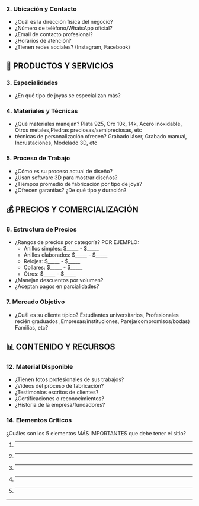 
### **2. Ubicación y Contacto**
- ¿Cuál es la dirección física del negocio?
- ¿Número de teléfono/WhatsApp oficial?
- ¿Email de contacto profesional?
- ¿Horarios de atención?
- ¿Tienen redes sociales? (Instagram, Facebook)

## 💎 **PRODUCTOS Y SERVICIOS**

### **3. Especialidades**
- ¿En qué tipo de joyas se especializan más?


### **4. Materiales y Técnicas**
- ¿Qué materiales manejan?
   Plata 925, Oro 10k, 14k, Acero inoxidable, Otros metales,Piedras preciosas/semipreciosas, etc
- técnicas de personalización ofrecen?
 Grabado láser, Grabado manual, Incrustaciones, Modelado 3D, etc


### **5. Proceso de Trabajo**
- ¿Cómo es su proceso actual de diseño?
- ¿Usan software 3D para mostrar diseños?
- ¿Tiempos promedio de fabricación por tipo de joya?
- ¿Ofrecen garantías? ¿De qué tipo y duración?

## 💰 **PRECIOS Y COMERCIALIZACIÓN**

### **6. Estructura de Precios**
- ¿Rangos de precios por categoría?
    POR EJEMPLO:
  - Anillos simples: $_____ - $_____
  - Anillos elaborados: $_____ - $_____
  - Relojes: $_____ - $_____
  - Collares: $_____ - $_____
  - Otros: $_____ - $_____
- ¿Manejan descuentos por volumen?
- ¿Aceptan pagos en parcialidades?

### **7. Mercado Objetivo**
- ¿Cuál es su cliente típico?
 Estudiantes universitarios, Profesionales recién graduados ,Empresas/instituciones, Pareja(compromisos/bodas)
 Familias, etc?


## 📊 **CONTENIDO Y RECURSOS**

### **12. Material Disponible**
- ¿Tienen fotos profesionales de sus trabajos?
- ¿Videos del proceso de fabricación?
- ¿Testimonios escritos de clientes?
- ¿Certificaciones o reconocimientos?
- ¿Historia de la empresa/fundadores?




### **14. Elementos Críticos**
¿Cuáles son los 5 elementos MÁS IMPORTANTES que debe tener el sitio?
1. _______________
2. _______________
3. _______________
4. _______________
5. _______________

---
